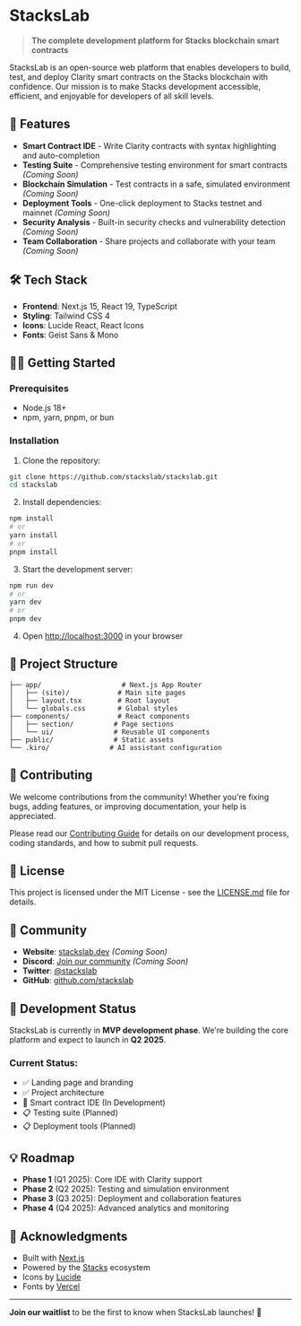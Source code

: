 # StacksLab

> **The complete development platform for Stacks blockchain smart contracts**

StacksLab is an open-source web platform that enables developers to build, test, and deploy Clarity smart contracts on the Stacks blockchain with confidence. Our mission is to make Stacks development accessible, efficient, and enjoyable for developers of all skill levels.

## 🚀 Features

- **Smart Contract IDE** - Write Clarity contracts with syntax highlighting and auto-completion
- **Testing Suite** - Comprehensive testing environment for smart contracts _(Coming Soon)_
- **Blockchain Simulation** - Test contracts in a safe, simulated environment _(Coming Soon)_
- **Deployment Tools** - One-click deployment to Stacks testnet and mainnet _(Coming Soon)_
- **Security Analysis** - Built-in security checks and vulnerability detection _(Coming Soon)_
- **Team Collaboration** - Share projects and collaborate with your team _(Coming Soon)_

## 🛠️ Tech Stack

- **Frontend**: Next.js 15, React 19, TypeScript
- **Styling**: Tailwind CSS 4
- **Icons**: Lucide React, React Icons
- **Fonts**: Geist Sans & Mono

## 🏃‍♂️ Getting Started

### Prerequisites

- Node.js 18+
- npm, yarn, pnpm, or bun

### Installation

1. Clone the repository:

```bash
git clone https://github.com/stackslab/stackslab.git
cd stackslab
```

2. Install dependencies:

```bash
npm install
# or
yarn install
# or
pnpm install
```

3. Start the development server:

```bash
npm run dev
# or
yarn dev
# or
pnpm dev
```

4. Open [http://localhost:3000](http://localhost:3000) in your browser

## 📁 Project Structure

```
├── app/                    # Next.js App Router
│   ├── (site)/            # Main site pages
│   ├── layout.tsx         # Root layout
│   └── globals.css        # Global styles
├── components/            # React components
│   ├── section/          # Page sections
│   └── ui/               # Reusable UI components
├── public/               # Static assets
└── .kiro/               # AI assistant configuration
```

## 🤝 Contributing

We welcome contributions from the community! Whether you're fixing bugs, adding features, or improving documentation, your help is appreciated.

Please read our [Contributing Guide](CONTRIBUTING.md) for details on our development process, coding standards, and how to submit pull requests.

## 📄 License

This project is licensed under the MIT License - see the [LICENSE.md](LICENSE.md) file for details.

## 🌟 Community

- **Website**: [stackslab.dev](https://stackslab.dev) _(Coming Soon)_
- **Discord**: [Join our community](https://discord.gg/stackslab) _(Coming Soon)_
- **Twitter**: [@stackslab](https://twitter.com/stackslab)
- **GitHub**: [github.com/stackslab](https://github.com/stackslab)

## 🚧 Development Status

StacksLab is currently in **MVP development phase**. We're building the core platform and expect to launch in **Q2 2025**.

### Current Status:

- ✅ Landing page and branding
- ✅ Project architecture
- 🚧 Smart contract IDE (In Development)
- 📋 Testing suite (Planned)
- 📋 Deployment tools (Planned)

## 💡 Roadmap

- **Phase 1** (Q1 2025): Core IDE with Clarity support
- **Phase 2** (Q2 2025): Testing and simulation environment
- **Phase 3** (Q3 2025): Deployment and collaboration features
- **Phase 4** (Q4 2025): Advanced analytics and monitoring

## 🙏 Acknowledgments

- Built with [Next.js](https://nextjs.org)
- Powered by the [Stacks](https://stacks.co) ecosystem
- Icons by [Lucide](https://lucide.dev)
- Fonts by [Vercel](https://vercel.com/font)

---

**Join our waitlist** to be the first to know when StacksLab launches! 🚀
